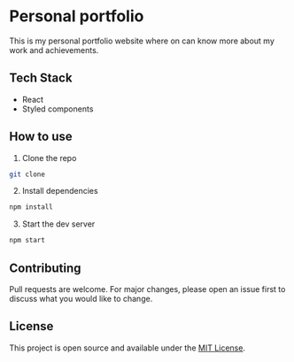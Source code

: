 
# Personal portfolio
This is my personal portfolio website where on can know more about my work and achievements.


## Tech Stack
- React
- Styled components

## How to use
1. Clone the repo
``` bash
git clone
```

2. Install dependencies
``` bash
npm install
```

3. Start the dev server
``` bash
npm start
```

## Contributing
Pull requests are welcome. For major changes, please open an issue first to discuss what you would like to change.

## License
This project is open source and available under the [MIT License](LICENSE).

  
